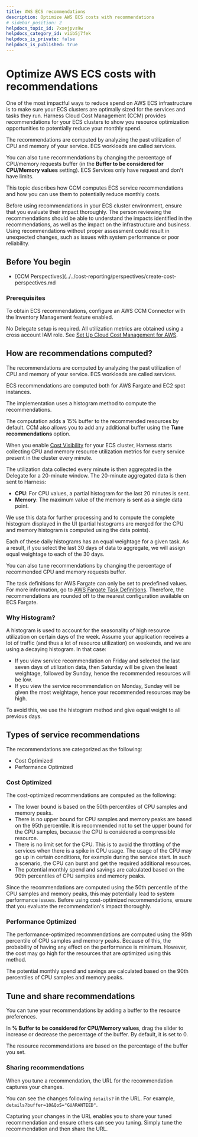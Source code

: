 ```yaml
---
title: AWS ECS recommendations
description: Optimize AWS ECS costs with recommendations
# sidebar_position: 2
helpdocs_topic_id: 7xxejpvs9w
helpdocs_category_id: viib5j7fek
helpdocs_is_private: false
helpdocs_is_published: true
---
```


# Optimize AWS ECS costs with recommendations

One of the most impactful ways to reduce spend on AWS ECS infrastructure is to make sure your ECS clusters are optimally sized for the services and tasks they run. Harness Cloud Cost Management (CCM) provides recommendations for your ECS clusters to show you resource optimization opportunities to potentially reduce your monthly spend.

The recommendations are computed by analyzing the past utilization of CPU and memory of your service. ECS workloads are called services.

You can also tune recommendations by changing the percentage of CPU/memory requests buffer (in the **Buffer to be considered for CPU/Memory values** setting). ECS Services only have request and don't have limits.

This topic describes how CCM computes ECS service recommendations and how you can use them to potentially reduce monthly costs.

Before using recommendations in your ECS cluster environment, ensure that you evaluate their impact thoroughly. The person reviewing the recommendations should be able to understand the impacts identified in the recommendations, as well as the impact on the infrastructure and business.  
Using recommendations without proper assessment could result in unexpected changes, such as issues with system performance or poor reliability.

## Before You begin

* [CCM Perspectives](../../cost-reporting/perspectives/create-cost-perspectives.md
  
### Prerequisites

To obtain ECS recommendations, configure an AWS CCM Connector with the Inventory Management feature enabled.

No Delegate setup is required. All utilization metrics are obtained using a cross account IAM role.
See [Set Up Cloud Cost Management for AWS](../../get-started/onboarding-guide/set-up-cost-visibility-for-aws.md).

## How are recommendations computed?

The recommendations are computed by analyzing the past utilization of CPU and memory of your service. ECS workloads are called services.

ECS recommendations are computed both for AWS Fargate and EC2 spot instances. 

The implementation uses a histogram method to compute the recommendations.

The computation adds a 15% buffer to the recommended resources by default. CCM also allows you to add any additional buffer using the **Tune recommendations** option.

When you enable [Cost Visibility](../../get-started/onboarding-guide/set-up-cost-visibility-for-aws.md) for your ECS cluster, Harness starts collecting CPU and memory resource utilization metrics for every service present in the cluster every minute.

The utilization data collected every minute is then aggregated in the Delegate for a 20-minute window. The 20-minute aggregated data is then sent to Harness:

* **CPU**: For CPU values, a partial histogram for the last 20 minutes is sent.
* **Memory**: The maximum value of the memory is sent as a single data point.

We use this data for further processing and to compute the complete histogram displayed in the UI (partial histograms are merged for the CPU and memory histogram is computed using the data points).

Each of these daily histograms has an equal weightage for a given task. As a result, if you select the last 30 days of data to aggregate, we will assign equal weightage to each of the 30 days.

You can also tune recommendations by changing the percentage of recommended CPU and memory requests buffer.

The task definitions for AWS Fargate can only be set to predefined values. For more information, go to [AWS Fargate Task Definitions](https://docs.aws.amazon.com/AmazonECS/latest/userguide/fargate-task-defs.html). Therefore, the recommendations are rounded off to the nearest configuration available on ECS Fargate.

### Why Histogram?

A histogram is used to account for the seasonality of high resource utilization on certain days of the week. Assume your application receives a lot of traffic (and thus a lot of resource utilization) on weekends, and we are using a decaying histogram. In that case:

* If you view service recommendation on Friday and selected the last seven days of utilization data, then Saturday will be given the least weightage, followed by Sunday, hence the recommended resources will be low.
* If you view the service recommendation on Monday, Sunday will be given the most weightage, hence your recommended resources may be high.

To avoid this, we use the histogram method and give equal weight to all previous days.

## Types of service recommendations

The recommendations are categorized as the following:

* Cost Optimized
* Performance Optimized

### Cost Optimized

The cost-optimized recommendations are computed as the following:

* The lower bound is based on the 50th percentiles of CPU samples and memory peaks.
* There is no upper bound for CPU samples and memory peaks are based on the 95th percentile. It is recommended not to set the upper bound for the CPU samples, because the CPU is considered a compressible resource.
* There is no limit set for the CPU. This is to avoid the throttling of the services when there is a spike in CPU usage. The usage of the CPU may go up in certain conditions, for example during the service start. In such a scenario, the CPU can burst and get the required additional resources.
* The potential monthly spend and savings are calculated based on the 90th percentiles of CPU samples and memory peaks.

Since the recommendations are computed using the 50th percentile of the CPU samples and memory peaks, this may potentially lead to system performance issues. Before using cost-optimized recommendations, ensure that you evaluate the recommendation's impact thoroughly.

### Performance Optimized

The performance-optimized recommendations are computed using the 95th percentile of CPU samples and memory peaks. Because of this, the probability of having any effect on the performance is minimum. However, the cost may go high for the resources that are optimized using this method.

The potential monthly spend and savings are calculated based on the 90th percentiles of CPU samples and memory peaks.

## Tune and share recommendations

You can tune your recommendations by adding a buffer to the resource preferences.

In **% Buffer to be considered for CPU/Memory values**, drag the slider to increase or decrease the percentage of the buffer. By default, it is set to 0.

The resource recommendations are based on the percentage of the buffer you set.

### Sharing recommendations

When you tune a recommendation, the URL for the recommendation captures your changes.

You can see the changes following `details?` in the URL. For example, `details?buffer=10&QoS="GUARANTEED"`.

Capturing your changes in the URL enables you to share your tuned recommendation and ensure others can see you tuning. Simply tune the recommendation and then share the URL.

